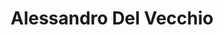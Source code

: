 ---
title: Alessandro Del Vecchio

faction:
  sort: Del Vecchio
  given: Del Vecchio

parents:
  - name: "Ettore Del Vecchio"
    type: "Father"
  - name: "Priscilla Del Vecchio"
    type: "Mother"

partners:
  - name: "Aurelie Del Vecchio"
    type: "Wife"

siblings:
  - name: "Marco Del Vecchio"
    type: Brother

children:
  - name: "Gabriella Del Vecchio"
    type: "Daughter"

char_data:
  - element_title: "Pronouns"
    element: "he/him"
  - element_title: "Race"
    element: "Half-Elf"
  - element_title: "Age"
    element: "53"
  - element_title: "Height"
    element: ""
  - element_title: "Hair"
    element: ""
  - element_title: "Skin"
    element: ""
  - element_title: "Eyes"
    element: ""

excerpt: "Head of the Del Vecchio family, known for his sharp business acumen and ambitious nature. He seeks to expand his family's influence within Sen's political landscape."
---